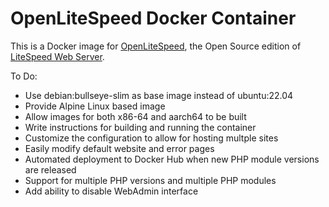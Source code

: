 # OpenLiteSpeed Docker Container

This is a Docker image for [OpenLiteSpeed](https://openlitespeed.org/), the Open Source edition of [LiteSpeed Web Server](https://www.litespeedtech.com/products/litespeed-web-server/overview).

To Do:
- Use debian:bullseye-slim as base image instead of ubuntu:22.04
- Provide Alpine Linux based image
- Allow images for both x86-64 and aarch64 to be built
- Write instructions for building and running the container
- Customize the configuration to allow for hosting multple sites
- Easily modify default website and error pages
- Automated deployment to Docker Hub when new PHP module versions are released
- Support for multiple PHP versions and multiple PHP modules
- Add ability to disable WebAdmin interface